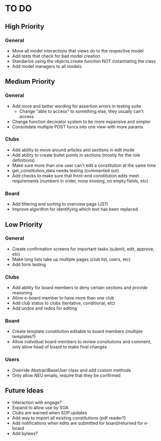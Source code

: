 # TO DO

## High Priority

### General
- Move all model interactions that views do to the respective model
- Add tests that check for bad model creation
- Standarize using the objects.create function NOT instantiating the class
- Add model managers to all models

## Medium Priority

### General
- Add more and better wording for assertion errors in testing suite
    - Change "able to access" to something else, they usually can't access
- Change function decorator system to be more expansive and simpler
- Consolidate multiple POST funcs into one view with more params

### Clubs
- Add ability to move around articles and sections in edit mode
- Add ability to create bullet points in sections (mostly for the role definitions)
- Make sure more than one user can't edit a constitution at the same time
- get_constitution_data needs testing (commented out)
- Add checks to make sure that front-end constitution edits meet requirements (numbers in order, none missing, no empty fields, etc)

### Board
- Add filtering and sorting to overview page (JS?)
- Improve algorithm for identifying which text has been replaced

## Low Priority

### General
- Create confirmation screens for important tasks (submit, edit, approve, etc)
- Make long lists take up multiple pages (club list, users, etc)
- Add form testing

### Clubs
- Add ability for board members to deny certain sections and provide reasoning
- Allow e-board member to have more than one club
- Add club status to clubs (tentative, conditional, etc)
- Add undos and redos for editing

### Board
- Create template constitution editable to board members (multiple templates?)
- Allow individual board members to review consitutions and comment, only allow head of board to make final changes 

### Users
- Override AbstractBaseUser class and add custom methods
- Only allow NEU emails, require that they be confirmed

## Future Ideas
- Interaction with engage?
- Expand to allow use by SOA
- Clubs are warned when SOP updates
- Add way to import all existing constitutions (pdf reader?)
- Add notifications when edits are submitted for board/returned for e-board
- Add bylaws?
